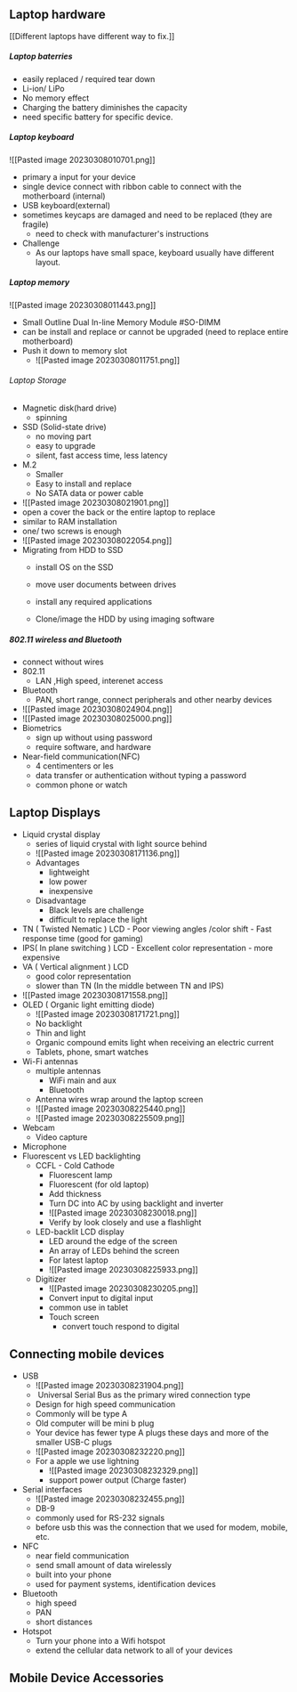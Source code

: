 ## Laptop hardware

[[Different laptops have different way to fix.]]

##### Laptop baterries
- easily replaced / required tear down
- Li-ion/ LiPo 
- No memory effect
- Charging the battery diminishes the capacity
- need specific battery for specific device.

##### Laptop keyboard

![[Pasted image 20230308010701.png]]
- primary a input for your device
- single device connect with ribbon cable to connect with the motherboard (internal)
- USB keyboard(external)
- sometimes keycaps are damaged and need to be replaced (they are fragile)
	-  need to check with manufacturer's instructions
- Challenge
	- As our laptops have small space, keyboard usually have different layout.

##### Laptop memory
![[Pasted image 20230308011443.png]]
- Small Outline Dual In-line Memory Module #SO-DIMM 
- can be install and replace or cannot be upgraded (need to replace entire motherboard)
- Push it down to memory slot
	- ![[Pasted image 20230308011751.png]]

###### Laptop Storage 
- Magnetic disk(hard drive)
	- spinning
- SSD (Solid-state drive)
	- no moving part 
	- easy to upgrade
	- silent, fast access time, less latency
- M.2
	- Smaller 
	- Easy to install and replace
	- No SATA data or power cable
- ![[Pasted image 20230308021901.png]]
- open a cover the back or the entire laptop to replace
- similar to RAM installation
- one/ two screws is enough
- ![[Pasted image 20230308022054.png]]
- Migrating from HDD to SSD
	- install OS on the SSD
	- move user documents between drives
	- install any required applications

	- Clone/image the HDD by using imaging software

##### 802.11 wireless and Bluetooth 
- connect without wires
- 802.11
	- LAN ,High speed, interenet access
- Bluetooth
	- PAN, short range, connect peripherals and other nearby devices
- ![[Pasted image 20230308024904.png]]
- ![[Pasted image 20230308025000.png]]
- Biometrics
	- sign up without using password 
	- require software, and hardware  
- Near-field communication(NFC)
	- 4 centimenters or les
	- data transfer or authentication without typing a password
	- common phone or watch


## Laptop Displays

- Liquid crystal display
	- series of liquid crystal with light source behind
	- ![[Pasted image 20230308171136.png]]
	- Advantages
		- lightweight
		- low power
		- inexpensive
	- Disadvantage
		- Black levels are challenge
		- difficult to replace the light
- TN ( Twisted Nematic ) LCD
		- Poor viewing angles /color shift
		- Fast response time (good for gaming)
- IPS( In plane switching ) LCD
		- Excellent color representation
		- more expensive
- VA ( Vertical alignment ) LCD
	- good color representation
	- slower than TN (In the middle between TN and IPS)
- ![[Pasted image 20230308171558.png]]
- OLED ( Organic light emitting diode)
	- ![[Pasted image 20230308171721.png]]
	- No backlight
	- Thin and light
	- Organic compound emits light when receiving an electric current
	- Tablets, phone, smart watches
- Wi-Fi antennas
	- multiple antennas
		- WiFi main and aux
		- Bluetooth
	- Antenna wires wrap around the laptop screen
	- ![[Pasted image 20230308225440.png]]
	- ![[Pasted image 20230308225509.png]]
- Webcam
	- Video capture
- Microphone
- Fluorescent vs LED backlighting
	- CCFL - Cold Cathode
		- Fluorescent lamp
		- Fluorescent (for old laptop)
		- Add thickness
		- Turn DC into AC by using backlight and inverter
		- ![[Pasted image 20230308230018.png]]
		- Verify by look closely and use a flashlight
	- LED-backlit LCD display
		- LED around the edge of the screen
		- An array of LEDs behind the screen
		- For latest laptop
		- ![[Pasted image 20230308225933.png]]
	- Digitizer
		- ![[Pasted image 20230308230205.png]]
		- Convert input to digital input
		- common use in tablet
		- Touch screen
			- convert touch respond to digital

## Connecting mobile devices
- USB
	- ![[Pasted image 20230308231904.png]]
	-  Universal Serial Bus as the primary wired connection type
	- Design for high speed communication
	- Commonly will be type A
	- Old computer will be mini b plug
	-  Your device has fewer type A plugs these days and more of the smaller USB-C plugs
	- ![[Pasted image 20230308232220.png]]
	- For a apple we use lightning
		- ![[Pasted image 20230308232329.png]]
		- support power output (Charge faster)
- Serial interfaces
	- ![[Pasted image 20230308232455.png]]
	- DB-9
	- commonly used for RS-232 signals
	- before usb this was the connection that we used for modem, mobile, etc.
- NFC
	- near field communication
	- send small amount of data wirelessly
	- built into your phone
	- used for payment systems, identification devices
- Bluetooth
	- high speed 
	- PAN
	- short distances
- Hotspot
	- Turn your phone into a Wifi hotspot
	- extend the cellular data network to all of your devices

## Mobile Device Accessories

